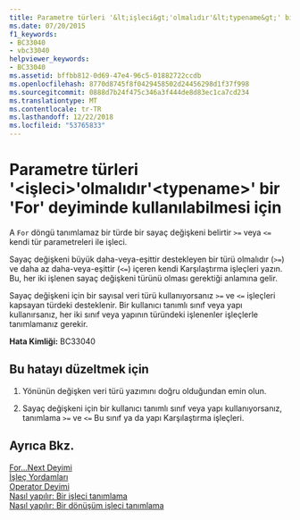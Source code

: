 ```yaml
---
title: Parametre türleri '&lt;işleci&gt;'olmalıdır'&lt;typename&gt;' bir 'For' deyiminde kullanılabilmesi için
ms.date: 07/20/2015
f1_keywords:
- BC33040
- vbc33040
helpviewer_keywords:
- BC33040
ms.assetid: bffbb812-0d69-47e4-96c5-01882722ccdb
ms.openlocfilehash: 8770d8745f8f0429458502d24456298d1f37f998
ms.sourcegitcommit: 0888d7b24f475c346a3f444de8d83ec1ca7cd234
ms.translationtype: MT
ms.contentlocale: tr-TR
ms.lasthandoff: 12/22/2018
ms.locfileid: "53765833"
---
```

# <a name="parameter-types-of-ltoperatorgt-must-be-lttypenamegt-to-be-used-in-a-for-statement"></a>Parametre türleri '&lt;işleci&gt;'olmalıdır'&lt;typename&gt;' bir 'For' deyiminde kullanılabilmesi için
A `For` döngü tanımlamaz bir türde bir sayaç değişkeni belirtir `>=` veya `<=` kendi tür parametreleri ile işleci.  
  
 Sayaç değişkeni büyük daha-veya-eşittir destekleyen bir türü olmalıdır (`>=`) ve daha az daha-veya-eşittir (`<=`) içeren kendi Karşılaştırma işleçleri yazın. Bu, her iki işlenen sayaç değişkeni türünü olması gerektiği anlamına gelir.  
  
 Sayaç değişkeni için bir sayısal veri türü kullanıyorsanız `>=` ve `<=` işleçleri kapsayan türdeki desteklenir. Bir kullanıcı tanımlı sınıf veya yapı kullanırsanız, her iki sınıf veya yapının türündeki işlenenler işleçlerle tanımlamanız gerekir.  
  
 **Hata Kimliği:** BC33040  
  
## <a name="to-correct-this-error"></a>Bu hatayı düzeltmek için  
  
1.  Yönünün değişken veri türü yazımını doğru olduğundan emin olun.  
  
2.  Sayaç değişkeni için bir kullanıcı tanımlı sınıf veya yapı kullanıyorsanız, tanımlama `>=` ve `<=` Bu sınıf ya da yapı Karşılaştırma işleçleri.  
  
## <a name="see-also"></a>Ayrıca Bkz.  
 [For...Next Deyimi](../../visual-basic/language-reference/statements/for-next-statement.md)  
 [İşleç Yordamları](../../visual-basic/programming-guide/language-features/procedures/operator-procedures.md)  
 [Operator Deyimi](../../visual-basic/language-reference/statements/operator-statement.md)  
 [Nasıl yapılır: Bir işleci tanımlama](../../visual-basic/programming-guide/language-features/procedures/how-to-define-an-operator.md)  
 [Nasıl yapılır: Bir dönüşüm işleci tanımlama](../../visual-basic/programming-guide/language-features/procedures/how-to-define-a-conversion-operator.md)

